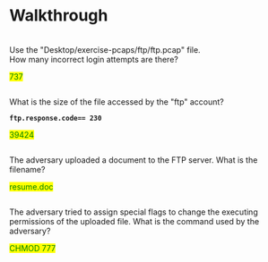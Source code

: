 # Walkthrough

\
Use the "Desktop/exercise-pcaps/ftp/ftp.pcap" file.\
How many incorrect login attempts are there?

&#x20;<mark style="color:green;">737</mark>

<figure><img src="https://camo.githubusercontent.com/9f7a997d7358c20252d834d75ac214df51ab1db01c3efcf11c092c5d05999fcd/68747470733a2f2f692e696d6775722e636f6d2f57366f483257682e706e67" alt=""><figcaption></figcaption></figure>

What is the size of the file accessed by the "ftp" account?

**`ftp.response.code== 230`**

&#x20;<mark style="color:green;">39424</mark>

<figure><img src="https://camo.githubusercontent.com/de5dc3388d77c5eca68447291dc39d60a6876bffd0d0bdf7079b341b7915a089/68747470733a2f2f692e696d6775722e636f6d2f556f476f4552522e706e67" alt=""><figcaption></figcaption></figure>

The adversary uploaded a document to the FTP server. What is the filename?

<mark style="color:green;">resume.doc</mark>

<figure><img src="https://camo.githubusercontent.com/77975f8ff7788cf5d7ed2b3ca9fc7f8cecd7fb61fe3b0514656d1fcaf14291dc/68747470733a2f2f692e696d6775722e636f6d2f584469576478552e706e67" alt=""><figcaption></figcaption></figure>

The adversary tried to assign special flags to change the executing permissions of the uploaded file. What is the command used by the adversary?

<mark style="color:green;">CHMOD 777</mark>

<figure><img src="https://camo.githubusercontent.com/53387879bfa6b20645ab3a6207c977bec8eded6d981d8b8d29ab7d6ffbf7c24c/68747470733a2f2f692e696d6775722e636f6d2f54534c533863672e706e6767" alt=""><figcaption></figcaption></figure>
